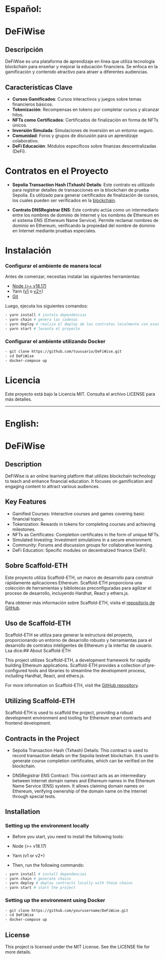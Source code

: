 # Español:
# DeFiWise

## Descripción

DeFiWise es una plataforma de aprendizaje en línea que utiliza tecnología blockchain para enseñar y mejorar la educación financiera. Se enfoca en la gamificación y contenido atractivo para atraer a diferentes audiencias.

## Características Clave

- **Cursos Gamificados**: Cursos interactivos y juegos sobre temas financieros básicos.
- **Tokenización**: Recompensas en tokens por completar cursos y alcanzar hitos.
- **NFTs como Certificados**: Certificados de finalización en forma de NFTs únicos.
- **Inversión Simulada**: Simulaciones de inversión en un entorno seguro.
- **Comunidad**: Foros y grupos de discusión para un aprendizaje colaborativo.
- **DeFi Educación**: Módulos específicos sobre finanzas descentralizadas (DeFi).

# Contratos en el Proyecto

- **Sepolia Transaction Hash (Txhash) Details**: Este contrato es utilizado para registrar detalles de transacciones en la blockchain de prueba Sepolia. Es utilizado para generar certificados de finalización de cursos, los cuales pueden ser verificados en la [blockchain](https://sepolia.etherscan.io/tx/0x01ed297f62b872542c9c59ccd48da2650cb0639a57aaadfb1cbda31786e1ae09).

- **Contrato DNSRegistrar ENS**: Este contrato actúa como un intermediario entre los nombres de dominio de Internet y los nombres de Ethereum en el sistema ENS (Ethereum Name Service). Permite reclamar nombres de dominio en Ethereum, verificando la propiedad del nombre de dominio en Internet mediante pruebas especiales.

# Instalación

### Configurar el ambiente de manera local

Antes de comenzar, necesitas instalar las siguientes herramientas:

- [Node (>= v18.17)](https://nodejs.org/en/download/)
- Yarn ([v1](https://classic.yarnpkg.com/en/docs/install/) o [v2+](https://yarnpkg.com/getting-started/install))
- [Git](https://git-scm.com/downloads)

Luego, ejecuta los siguientes comandos:
```bash
- yarn install # instala dependencias
- yarn chain # genera las cadenas
- yarn deploy # realiza el deploy de los contratos localmente con esas cadenas
- yarn start # levanta el proyecto
```

### Configurar el ambiente utilizando Docker

```bash
- git clone https://github.com/tuusuario/DeFiWise.git
- cd DeFiWise
- docker-compose up
```

# Licencia

Este proyecto está bajo la Licencia MIT. Consulta el archivo LICENSE para más detalles.

---

# English:

# DeFiWise

## Description

DeFiWise is an online learning platform that utilizes blockchain technology to teach and enhance financial education. It focuses on gamification and engaging content to attract various audiences.

##  Key Features

- Gamified Courses: Interactive courses and games covering basic financial topics.
- Tokenization: Rewards in tokens for completing courses and achieving milestones.
- NFTs as Certificates: Completion certificates in the form of unique NFTs.
- Simulated Investing: Investment simulations in a secure environment.
- Community: Forums and discussion groups for collaborative learning.
- DeFi Education: Specific modules on decentralized finance (DeFi).

## Sobre Scaffold-ETH

Este proyecto utiliza Scaffold-ETH, un marco de desarrollo para construir rápidamente aplicaciones Ethereum. Scaffold-ETH proporciona una colección de herramientas y bibliotecas preconfiguradas para agilizar el proceso de desarrollo, incluyendo Hardhat, React y ethers.js.

Para obtener más información sobre Scaffold-ETH, visita el [repositorio de GitHub](https://github.com/austintgriffith/scaffold-eth).

## Uso de Scaffold-ETH

Scaffold-ETH se utiliza para generar la estructura del proyecto, proporcionando un entorno de desarrollo robusto y herramientas para el desarrollo de contratos inteligentes de Ethereum y la interfaz de usuario. 
Lsa dice:## About Scaffold-ETH

This project utilizes Scaffold-ETH, a development framework for rapidly building Ethereum applications. Scaffold-ETH provides a collection of pre-configured tools and libraries to streamline the development process, including Hardhat, React, and ethers.js.

For more information on Scaffold-ETH, visit the [GitHub repository](https://github.com/austintgriffith/scaffold-eth).

## Utilizing Scaffold-ETH

Scaffold-ETH is used to scaffold the project, providing a robust development environment and tooling for Ethereum smart contracts and frontend development. 

## Contracts in the Project

- Sepolia Transaction Hash (Txhash) Details: This contract is used to record transaction details on the Sepolia testnet blockchain. It is used to generate course completion certificates, which can be verified on the blockchain.

- DNSRegistrar ENS Contract: This contract acts as an intermediary between Internet domain names and Ethereum names in the Ethereum Name Service (ENS) system. It allows claiming domain names on Ethereum, verifying ownership of the domain name on the Internet through special tests.

## Installation

### Setting up the environment locally
- Before you start, you need to install the following tools:

- Node (>= v18.17)
- Yarn (v1 or v2+)
  
- Then, run the following commands:

```bash 
- yarn install # install dependencies
- yarn chain # generate chains
- yarn deploy # deploy contracts locally with those chains
- yarn start # start the project
```

### Setting up the environment using Docker

```bash 
- git clone https://github.com/yourusername/DeFiWise.git
- cd DeFiWise
- docker-compose up
```

## License

This project is licensed under the MIT License. See the LICENSE file for more details.

